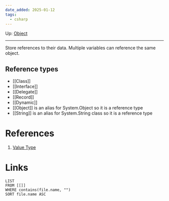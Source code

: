 ```yaml
---
date_added: 2025-01-12
tags:
  - csharp
---
```

Up: [Object](Object.md)
___
 Store references to their data. Multiple variables can reference the same object.
## Reference types
- [[Class]]
- [[Interface]]
- [[Delegate]]
- [[Record]]
- [[Dynamic]]
- [[Object]] is an alias for System.Object so it is a reference type
- [[String]] is an alias for System.String class so it is a reference type


# References
 1. [Value Type](Value%20Type.md)
# Links
```dataview
LIST
FROM [[]]
WHERE contains(file.name, "")
SORT file.name ASC
```
